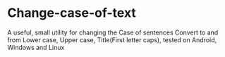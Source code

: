 # Change-case-of-text
A useful, small utility for changing the Case of sentences Convert to and from Lower case, Upper case, Title(First letter caps), tested on Android, Windows and Linux
